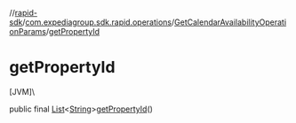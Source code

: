 //[rapid-sdk](../../../index.md)/[com.expediagroup.sdk.rapid.operations](../index.md)/[GetCalendarAvailabilityOperationParams](index.md)/[getPropertyId](get-property-id.md)

# getPropertyId

[JVM]\

public final [List](https://docs.oracle.com/javase/8/docs/api/java/util/List.html)&lt;[String](https://docs.oracle.com/javase/8/docs/api/java/lang/String.html)&gt;[getPropertyId](get-property-id.md)()
